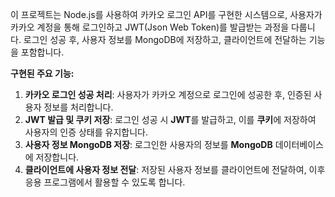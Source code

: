이 프로젝트는 Node.js를 사용하여 카카오 로그인 API를 구현한 시스템으로, 사용자가 카카오 계정을 통해 로그인하고 JWT(Json Web Token)를 발급받는 과정을 다룹니다. 로그인 성공 후, 사용자 정보를 MongoDB에 저장하고, 클라이언트에 전달하는 기능을 포함합니다.

**구현된 주요 기능:**
1. **카카오 로그인 성공 처리**: 사용자가 카카오 계정으로 로그인에 성공한 후, 인증된 사용자 정보를 처리합니다.
2. **JWT 발급 및 쿠키 저장**: 로그인 성공 시 **JWT**를 발급하고, 이를 **쿠키**에 저장하여 사용자의 인증 상태를 유지합니다.
3. **사용자 정보 MongoDB 저장**: 로그인한 사용자의 정보를 **MongoDB** 데이터베이스에 저장합니다.
4. **클라이언트에 사용자 정보 전달**: 저장된 사용자 정보를 클라이언트에 전달하여, 이후 응용 프로그램에서 활용할 수 있도록 합니다.
